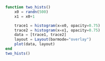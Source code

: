 ```julia
function two_hists()
    x0 = randn(500)
    x1 = x0+1

    trace1 = histogram(x=x0, opacity=0.75)
    trace2 = histogram(x=x1, opacity=0.75)
    data = [trace1, trace2]
    layout = Layout(barmode="overlay")
    plot(data, layout)
end
two_hists()
```


<div id="c3609b6b-e46c-49a3-b505-b2e1d191f96e"></div>

<script>
   thediv = document.getElementById('c3609b6b-e46c-49a3-b505-b2e1d191f96e');
var data = [{"type":"histogram","opacity":0.75,"x":[1.685542124871122,-1.214156034026904,0.6939755318599115,1.8836779873707468,-1.48347431191707,-1.6519477094411488,1.761577007703697,-0.4208016026019752,-1.1742540649018134,-0.5343378425897022,1.266424941182327,-0.2266917573923057,0.16251513335538614,1.2470971924999417,-0.9307653442365058,1.5847178913103006,1.3968203405400967,-1.0398651435214017,-0.38147945033570335,-0.14077399925606363,0.08928992763548406,0.4940434905403225,0.0926978020395683,-0.05686703679423446,-1.3466078334175096,0.802460941375045,0.07049976833560893,-0.5301715994900802,0.4542001865958897,-1.5403363723697248,-2.325885761139318,0.9585119440955866,0.035503923278239924,0.7761966664333596,0.46237446495101253,-0.31870741627078614,1.519776940159566,-0.48644333792852756,-0.8304867301740428,-0.8065780132438978,-1.6844933456692763,-1.283159584296918,0.2027601715632415,-0.26853110860786616,1.410657740437794,-0.7134478926850475,-0.3409433915408297,0.3305010544636173,0.8154814566341337,0.3197574144148618,0.5167670208058117,-0.31489932057410325,-1.5004070860252847,-0.6052652756294652,-0.581351797017848,-1.2701786217681879,0.5557490819298705,0.9752215896343236,-0.9866206611174951,0.25629467519488097,0.042367460061848765,0.8182355607961446,0.7038706378696474,0.5801947418958826,-1.4826977508733061,-0.5604955833611096,-0.8952781329147321,1.067217488551469,2.066970740008732,0.7883611885539727,0.32764980005288297,-0.2601697780374684,0.8507440448551209,-0.6284209197984991,-0.12996642894474603,-0.8333932885310548,-0.11110235170011032,0.4085572638060824,0.42847596346528927,0.6110100016165874,1.2501312994340075,1.1974035018609641,1.6699948304072576,0.9582093373121904,2.1848313378601216,0.23085439845434338,0.45489042427643667,-2.1651220734334866,-0.3072879951925304,-0.21481409052835412,1.2577733376498488,0.3816378953541456,-0.14545568135927597,0.6784328112387312,0.4703355434593098,0.7278946707287097,-0.174077193037633,2.31515714409543,1.403189364590544,0.780801849536925,1.3081367173721485,2.2545029701133417,-0.3878973631876025,-1.338450580191437,-1.5106428268956709,0.23782380867575206,0.08998271664012512,1.6618743308531485,-0.7185336535671114,0.5733263703947113,0.7769200108981231,-0.49070314567637446,-1.042914319101697,1.4155167838492815,1.2708722194063193,-1.3462848481406822,-1.412861487372677,-0.35738012613641695,-0.9470370683643385,-0.2953128827991129,-0.5070588953587873,-0.6586702018827624,0.7575641323614959,1.8025724222383772,-0.6877663359413436,-0.7435236896746219,-2.6765564946239495,-2.317902385624585,0.43873694265951774,-0.08458264269994413,1.1227272357583769,0.2657646215991083,-2.3497950164172865,0.6055352492587721,-0.4209892183563785,1.4881639276951202,-0.2161493483445687,0.2447366022422589,0.47921674162018324,0.27640432343116633,1.0537499047711552,0.17254394078006235,0.801333359294108,-1.1488121532436124,0.5355088962599812,-1.7100800835711485,-1.2421315882248734,-0.49742465136194725,-0.5643832462008935,1.471162876550061,-0.5488322226789715,-1.5287919989058578,1.1632062485360684,-0.5910471110299927,0.6765360640508177,0.11028968473140316,0.05294027172287004,0.4694456330918661,-0.7852622512284988,-0.6997756038227239,-0.12425629165719389,1.5421922795768688,-0.19377663581559482,0.36572963689173255,0.6124994231578219,-0.6433878609538004,0.9428873615136465,0.2713560333403581,0.551442025211048,0.5044627470151755,0.9137019467951998,-2.109242637213773,-0.5090463651822014,-0.23975133691336167,-0.42895651212961244,-0.007495889373866682,-1.2662237669450502,-0.42050693313972776,-1.9371325880844175,0.09535336583851191,0.007947478323807615,-1.581027500230368,-0.2772036924210461,-1.4222600168572423,0.21629275332974757,-1.2066381482905733,-0.3167014447613691,-0.0027657240158759744,0.721068274038321,0.7035813862786477,1.0269992008511668,-1.6777473296027927,-0.6377555002904303,0.05588245248971819,1.4485241828767796,0.5871947692606729,0.0657660399358217,-0.9157578721789438,-0.9510555119429545,-0.7036991319331227,0.9565646882917378,0.5866319267962972,0.6463642343134185,-0.6232746649620603,-0.08087351811541933,1.4065903490205154,0.13665936908989873,-0.10345393666466897,1.6481396433707742,0.9769824212508389,0.3663108885375696,-1.9542278606824435,0.8848195508648051,-0.6194700697837788,-0.10161640231338663,0.8975484093022713,-0.46151272649988906,-0.3891390837314319,-0.25793370199835386,-0.9719762287441442,-0.5583146119171178,0.04753982960701182,0.4818053900611375,1.0002703016400023,2.4926792158934594,0.43646353486156714,1.2002488659828596,-0.016554566798497615,1.2972385420883927,-0.30858134989495245,-0.041649139388850814,-0.40496434504588585,-0.2929427080767542,-0.2965804638341733,-0.17262384115229415,-0.16288067256159297,-0.875199521364233,0.6530442500524767,0.3219864918686316,0.755211063471604,0.5472620273104266,-0.5153018182772842,0.812397965082277,-0.4740984541157584,0.6906181770536072,-0.472732099856838,-0.16611956691847565,0.3910007721525487,0.5147929767666919,1.8705761050695342,-0.3310724574718613,0.9676585749471366,-0.0010153901096002515,0.22954890525889346,-0.973505606421763,1.5321880413668727,-0.19981399449993864,0.2744808023268868,0.6554780700060632,0.03529683140624515,1.3425578275757912,-0.5106010487723981,-0.3773850576636341,-0.0739406653331797,1.4655120689350138,-1.7807455732166113,-1.3364310215394548,-0.5573514544351532,-0.7166199994509492,0.039866063025741215,-0.04359485924771941,-1.950805971323245,-0.9845263477474425,-0.7451766448475876,0.5153572466831302,1.6702065325931497,1.7924336707139965,1.4621484987012332,2.595902624720957,-2.350263342334029,-0.7076260827701345,-0.45780691000304014,-0.10636820968250743,2.043234240787944,0.0915147494534101,-1.628611777712247,-0.4512138245485872,1.0843627201315453,0.12932468498630598,0.6705346594329538,0.7401170037815957,0.8807504421988225,-1.0547055049947547,-0.3597511476454179,1.129947694963941,0.7223917566449801,-0.8235491090241337,0.25753782543650744,-0.2523274464410442,-0.19981204738839442,0.17570802935409044,0.8421704342840326,-0.10062860842282877,-0.7627470871818589,1.0360912567842255,-0.031734280953909726,-1.663676214425252,0.08068326312748277,-0.7742934214894179,-0.584749444818807,-1.2855156252571411,-2.422795937087189,-0.7697626671167558,-0.01752787073625775,-0.08667221240935823,-0.16186275657461166,0.43424989195550057,-1.3174588114327976,0.8489563994801524,-0.9995919470795519,-0.5023419869662739,1.236641571773447,-0.25966997722772794,1.5754333625183483,0.02870942608759739,-1.4804346054361437,-0.43033191681441313,1.367977612815445,0.47821272251499714,0.18377073230016375,-1.0320364292075601,-0.6636734479620056,1.1281741296316854,-1.10095225238008,-0.6947891355466204,0.4518011140026315,0.6349578270573544,-1.315070466677836,-2.115507851936057,-0.9792676407941383,-0.052424495167337194,0.11107359552307497,-1.1992820424587842,1.2021584000019698,-1.238635672527399,-0.394044177661025,-0.3465392530865838,0.4917348971245583,1.4464047095905872,1.0148312285268386,0.4735886651658219,-1.9751285988899407,-0.48673959630177993,-0.2947507093355914,0.018335334273609886,-0.5340291448712612,-0.26902829990192556,-0.036827885903731636,-0.2947724230038433,-0.6624397052369295,-0.6287477826703782,0.6897792685123416,-0.8587310212014007,0.19596271816912167,-0.5147609474507144,0.6303747582062603,-0.4961976279466297,0.7794111592359715,-0.5025306879031887,-0.17904713885068863,-0.059485641891837394,1.4116926426858734,-0.8135349589313974,-0.916116117822495,3.0821087578650945,0.9470122340370828,0.3414113007611057,-0.08174661421815836,-1.2010180202764424,-1.0514600211181824,-0.717458100297468,0.34236549090362733,0.3874063890801788,1.0955430859649922,0.49519133997745435,0.3205604645072827,0.3673362033693678,1.563821387398892,0.2086708558980623,-1.380364956012959,1.1690671896408478,-0.17037482086370123,-0.3509760683768867,2.373925214988115,-0.39394248431916773,-1.0225560050906106,0.9009492010087631,0.6170425656018025,-0.8428116917140185,-0.7630063020640353,-1.4245666931311494,-1.8777903234492173,-0.17133415860418968,-0.47762932232457944,-1.7156947383542018,0.9547230908648948,0.8030284116496803,-0.8717469697148007,-0.49446588471003955,0.9137858445415417,-0.46762718703231226,-0.47890254361382495,-0.031787827855376476,0.4022957024703004,-1.6697678109837726,-0.33531496678669875,0.01900702641771253,-0.3939189579227246,0.5107085341694964,-0.2668189523789655,-0.45728941980518534,0.11190430052115469,-0.13835054031143126,1.2469494367676712,0.135527083786907,-1.0367339938692728,1.8456575835143785,0.6933348338532302,-0.32569352625428705,-0.1982144849441047,2.6871282339601645,-0.06748908115491668,0.40721446635091346,-0.613507711140012,-0.4206464411040105,0.1877114194825188,1.1693997387249007,2.4315588952912766,-1.0551411049759654,-0.21314289527395813,-0.42539336969793745,0.20292860335665164,0.4094995342322941,0.04768774505413996,-0.542301366133365,0.730740249765121,-0.1901793968750552,0.1198768768024149,3.138155156921655,2.6727570400796647,1.421783354287009,-0.6329662140969481,0.5220221044014771,1.2160399356775156,-2.443047348661636,0.26542677693489225,-0.11495315277779497,-0.07470395696865587,-0.281270546203725,-0.9354442465182559,1.4575210067345028,-0.461164761703071,-0.41356102520170146,-1.3847592956813493,1.5840133242605716,-0.4337010479344466,0.8798084818215334,0.1941073968797991,1.7046070255097918,1.086710863552411,0.9045267087868645,-0.19675437621215922,-1.233739677898771,0.5612214102444542,0.5097992251885982,0.9175421709329378,0.6255983950947382,1.9397984162529915,-0.03703515815701739,-0.2880146677075964,2.2123405374278997,-0.3261326666602547,0.5251763493844264,1.0816005454898803,-0.38843717047916404,-3.1622999530331035,1.8980107120485052,0.31374023597323386,0.7230036831092175,0.19268515069503742,-1.083027652054354,0.7639982925629547,-1.6700480409396408,0.45959394806163556,0.5542631810376948,-0.09987694979322341,-1.6468315551654145,0.5825172656955298,-1.6864127479868867,-0.801398957786373]},{"type":"histogram","opacity":0.75,"x":[2.685542124871122,-0.21415603402690397,1.6939755318599115,2.8836779873707465,-0.4834743119170699,-0.6519477094411488,2.761577007703697,0.5791983973980248,-0.1742540649018134,0.4656621574102978,2.266424941182327,0.7733082426076943,1.1625151333553863,2.2470971924999414,0.06923465576349419,2.5847178913103006,2.3968203405400965,-0.03986514352140169,0.6185205496642967,0.8592260007439364,1.0892899276354842,1.4940434905403226,1.0926978020395683,0.9431329632057656,-0.34660783341750956,1.802460941375045,1.070499768335609,0.4698284005099198,1.4542001865958896,-0.5403363723697248,-1.3258857611393182,1.9585119440955867,1.03550392327824,1.7761966664333597,1.4623744649510124,0.6812925837292139,2.519776940159566,0.5135566620714724,0.16951326982595716,0.19342198675610223,-0.6844933456692763,-0.2831595842969179,1.2027601715632414,0.7314688913921339,2.4106577404377942,0.2865521073149525,0.6590566084591702,1.3305010544636173,1.8154814566341337,1.3197574144148618,1.5167670208058117,0.6851006794258967,-0.5004070860252847,0.3947347243705348,0.418648202982152,-0.27017862176818785,1.5557490819298705,1.9752215896343235,0.013379338882504865,1.256294675194881,1.0423674600618487,1.8182355607961447,1.7038706378696475,1.5801947418958826,-0.48269775087330613,0.4395044166388904,0.10472186708526787,2.067217488551469,3.066970740008732,1.7883611885539727,1.327649800052883,0.7398302219625317,1.850744044855121,0.3715790802015009,0.870033571055254,0.16660671146894523,0.8888976482998897,1.4085572638060824,1.4284759634652893,1.6110100016165874,2.2501312994340075,2.197403501860964,2.6699948304072576,1.9582093373121903,3.1848313378601216,1.2308543984543434,1.4548904242764367,-1.1651220734334866,0.6927120048074695,0.7851859094716459,2.2577733376498488,1.3816378953541455,0.854544318640724,1.6784328112387312,1.4703355434593097,1.7278946707287097,0.825922806962367,3.31515714409543,2.4031893645905438,1.780801849536925,2.3081367173721485,3.2545029701133417,0.6121026368123975,-0.33845058019143703,-0.5106428268956709,1.237823808675752,1.089982716640125,2.6618743308531485,0.2814663464328886,1.5733263703947113,1.7769200108981231,0.5092968543236256,-0.04291431910169696,2.4155167838492817,2.2708722194063196,-0.34628484814068217,-0.412861487372677,0.6426198738635831,0.05296293163566146,0.7046871172008871,0.49294110464121266,0.3413297981172376,1.757564132361496,2.802572422238377,0.3122336640586564,0.2564763103253781,-1.6765564946239495,-1.3179023856245848,1.4387369426595178,0.9154173573000559,2.1227272357583766,1.2657646215991083,-1.3497950164172865,1.605535249258772,0.5790107816436215,2.48816392769512,0.7838506516554313,1.2447366022422588,1.4792167416201831,1.2764043234311664,2.053749904771155,1.1725439407800624,1.8013333592941079,-0.1488121532436124,1.5355088962599812,-0.7100800835711485,-0.24213158822487335,0.5025753486380528,0.43561675379910647,2.471162876550061,0.45116777732102853,-0.5287919989058578,2.1632062485360684,0.40895288897000726,1.6765360640508176,1.1102896847314032,1.05294027172287,1.4694456330918662,0.2147377487715012,0.30022439617727614,0.8757437083428061,2.5421922795768688,0.8062233641844052,1.3657296368917327,1.6124994231578218,0.3566121390461996,1.9428873615136464,1.2713560333403582,1.5514420252110481,1.5044627470151755,1.9137019467951997,-1.109242637213773,0.49095363481779863,0.7602486630866383,0.5710434878703876,0.9925041106261333,-0.26622376694505023,0.5794930668602722,-0.9371325880844175,1.095353365838512,1.0079474783238076,-0.581027500230368,0.7227963075789539,-0.42226001685724235,1.2162927533297476,-0.20663814829057325,0.6832985552386309,0.9972342759841241,1.721068274038321,1.7035813862786477,2.026999200851167,-0.6777473296027927,0.36224449970956973,1.0558824524897181,2.4485241828767794,1.587194769260673,1.0657660399358218,0.08424212782105622,0.04894448805704554,0.2963008680668773,1.9565646882917378,1.5866319267962972,1.6463642343134186,0.3767253350379397,0.9191264818845807,2.406590349020515,1.1366593690898987,0.896546063335331,2.648139643370774,1.976982421250839,1.3663108885375697,-0.9542278606824435,1.8848195508648051,0.38052993021622117,0.8983835976866134,1.8975484093022712,0.5384872735001109,0.6108609162685681,0.7420662980016461,0.028023771255855756,0.44168538808288216,1.0475398296070118,1.4818053900611374,2.0002703016400023,3.4926792158934594,1.436463534861567,2.20024886598286,0.9834454332015024,2.297238542088393,0.6914186501050475,0.9583508606111492,0.5950356549541141,0.7070572919232458,0.7034195361658266,0.8273761588477059,0.837119327438407,0.12480047863576704,1.6530442500524767,1.3219864918686315,1.755211063471604,1.5472620273104267,0.48469818172271584,1.812397965082277,0.5259015458842415,1.690618177053607,0.5272679001431619,0.8338804330815244,1.3910007721525486,1.514792976766692,2.870576105069534,0.6689275425281387,1.9676585749471367,0.9989846098903997,1.2295489052588935,0.02649439357823702,2.5321880413668727,0.8001860055000614,1.2744808023268868,1.6554780700060632,1.0352968314062452,2.3425578275757912,0.4893989512276019,0.6226149423363658,0.9260593346668203,2.4655120689350136,-0.7807455732166113,-0.3364310215394548,0.4426485455648468,0.28338000054905077,1.0398660630257412,0.9564051407522806,-0.9508059713232451,0.01547365225255748,0.2548233551524124,1.5153572466831302,2.6702065325931494,2.7924336707139963,2.462148498701233,3.595902624720957,-1.3502633423340291,0.2923739172298655,0.5421930899969598,0.8936317903174926,3.043234240787944,1.09151474945341,-0.6286117777122471,0.5487861754514127,2.084362720131545,1.129324684986306,1.6705346594329538,1.7401170037815956,1.8807504421988224,-0.05470550499475468,0.6402488523545822,2.129947694963941,1.72239175664498,0.1764508909758663,1.2575378254365075,0.7476725535589558,0.8001879526116056,1.1757080293540905,1.8421704342840326,0.8993713915771713,0.2372529128181411,2.0360912567842258,0.9682657190460903,-0.6636762144252519,1.0806832631274828,0.22570657851058207,0.415250555181193,-0.28551562525714114,-1.422795937087189,0.23023733288324422,0.9824721292637423,0.9133277875906418,0.8381372434253883,1.4342498919555005,-0.31745881143279764,1.8489563994801523,0.0004080529204480987,0.49765801303372614,2.236641571773447,0.740330022772272,2.575433362518348,1.0287094260875973,-0.4804346054361437,0.5696680831855869,2.3679776128154453,1.4782127225149972,1.1837707323001638,-0.03203642920756011,0.33632655203799444,2.1281741296316854,-0.1009522523800801,0.30521086445337964,1.4518011140026315,1.6349578270573544,-0.3150704666778359,-1.1155078519360568,0.020732359205861695,0.9475755048326628,1.111073595523075,-0.19928204245878423,2.20215840000197,-0.23863567252739903,0.6059558223389749,0.6534607469134162,1.4917348971245583,2.4464047095905874,2.0148312285268384,1.4735886651658219,-0.9751285988899407,0.51326040369822,0.7052492906644086,1.01833533427361,0.4659708551287388,0.7309717000980744,0.9631721140962684,0.7052275769961567,0.3375602947630705,0.37125221732962177,1.6897792685123416,0.14126897879859934,1.1959627181691217,0.48523905254928557,1.6303747582062602,0.5038023720533703,1.7794111592359716,0.49746931209681133,0.8209528611493113,0.9405143581081626,2.4116926426858734,0.18646504106860262,0.08388388217750498,4.082108757865095,1.9470122340370828,1.3414113007611057,0.9182533857818417,-0.20101802027644244,-0.051460021118182375,0.28254189970253196,1.3423654909036273,1.3874063890801789,2.095543085964992,1.4951913399774543,1.3205604645072828,1.367336203369368,2.563821387398892,1.2086708558980623,-0.38036495601295894,2.169067189640848,0.8296251791362987,0.6490239316231132,3.373925214988115,0.6060575156808323,-0.02255600509061062,1.9009492010087632,1.6170425656018024,0.15718830828598152,0.2369936979359647,-0.42456669313114936,-0.8777903234492173,0.8286658413958103,0.5223706776754206,-0.7156947383542018,1.9547230908648947,1.8030284116496804,0.1282530302851993,0.5055341152899604,1.9137858445415417,0.5323728129676877,0.521097456386175,0.9682121721446235,1.4022957024703004,-0.6697678109837726,0.6646850332133012,1.0190070264177125,0.6060810420772754,1.5107085341694964,0.7331810476210345,0.5427105801948147,1.1119043005211546,0.8616494596885688,2.2469494367676712,1.135527083786907,-0.036733993869272785,2.8456575835143783,1.6933348338532301,0.674306473745713,0.8017855150558952,3.6871282339601645,0.9325109188450833,1.4072144663509134,0.386492288859988,0.5793535588959895,1.1877114194825187,2.1693997387249007,3.4315588952912766,-0.05514110497596536,0.7868571047260419,0.5746066303020625,1.2029286033566517,1.4094995342322942,1.04768774505414,0.457698633866635,1.730740249765121,0.8098206031249449,1.119876876802415,4.1381551569216555,3.6727570400796647,2.421783354287009,0.3670337859030519,1.522022104401477,2.2160399356775153,-1.443047348661636,1.2654267769348921,0.8850468472222051,0.9252960430313442,0.718729453796275,0.06455575348174414,2.4575210067345026,0.538835238296929,0.5864389747982985,-0.38475929568134926,2.584013324260572,0.5662989520655535,1.8798084818215335,1.194107396879799,2.704607025509792,2.086710863552411,1.9045267087868645,0.8032456237878408,-0.23373967789877104,1.5612214102444542,1.509799225188598,1.9175421709329377,1.6255983950947384,2.9397984162529918,0.9629648418429826,0.7119853322924037,3.2123405374278997,0.6738673333397454,1.5251763493844264,2.0816005454898803,0.611562829520836,-2.1622999530331035,2.8980107120485052,1.313740235973234,1.7230036831092175,1.1926851506950373,-0.08302765205435403,1.7639982925629547,-0.6700480409396408,1.4595939480616356,1.5542631810376948,0.9001230502067766,-0.6468315551654145,1.5825172656955298,-0.6864127479868867,0.19860104221362695]}]
var layout = {"barmode":"overlay","margin":{"r":50,"l":50,"b":50,"t":60}}

Plotly.plot(thediv, data,  layout, {showLink: false});

 </script>



